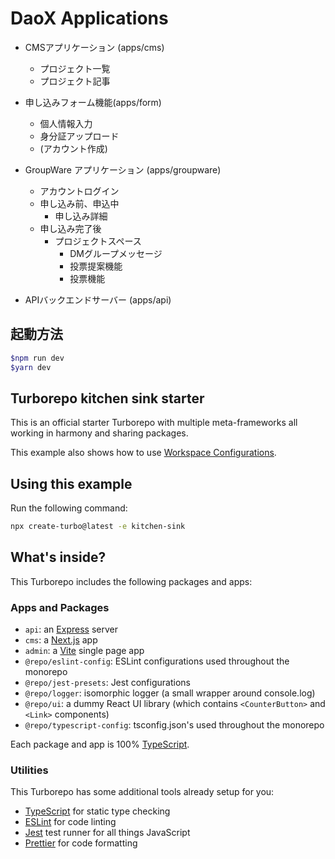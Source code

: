 # DaoX Applications

- CMSアプリケーション (apps/cms)
  - プロジェクト一覧
  - プロジェクト記事

- 申し込みフォーム機能(apps/form)
  - 個人情報入力
  - 身分証アップロード
  - (アカウント作成)

- GroupWare アプリケーション (apps/groupware)
  - アカウントログイン
  - 申し込み前、申込中
    - 申し込み詳細
  - 申し込み完了後
    - プロジェクトスペース
      - DMグループメッセージ
      - 投票提案機能
      - 投票機能

- APIバックエンドサーバー (apps/api)

## 起動方法

```sh
$npm run dev
$yarn dev
```

## Turborepo kitchen sink starter

This is an official starter Turborepo with multiple meta-frameworks all working in harmony and sharing packages.

This example also shows how to use [Workspace Configurations](https://turbo.build/repo/docs/core-concepts/monorepos/configuring-workspaces).

## Using this example

Run the following command:

```sh
npx create-turbo@latest -e kitchen-sink
```

## What's inside?

This Turborepo includes the following packages and apps:

### Apps and Packages

- `api`: an [Express](https://expressjs.com/) server
- `cms`: a [Next.js](https://nextjs.org/) app
- `admin`: a [Vite](https://vitejs.dev/) single page app
- `@repo/eslint-config`: ESLint configurations used throughout the monorepo
- `@repo/jest-presets`: Jest configurations
- `@repo/logger`: isomorphic logger (a small wrapper around console.log)
- `@repo/ui`: a dummy React UI library (which contains `<CounterButton>` and `<Link>` components)
- `@repo/typescript-config`: tsconfig.json's used throughout the monorepo

Each package and app is 100% [TypeScript](https://www.typescriptlang.org/).

### Utilities

This Turborepo has some additional tools already setup for you:

- [TypeScript](https://www.typescriptlang.org/) for static type checking
- [ESLint](https://eslint.org/) for code linting
- [Jest](https://jestjs.io) test runner for all things JavaScript
- [Prettier](https://prettier.io) for code formatting

